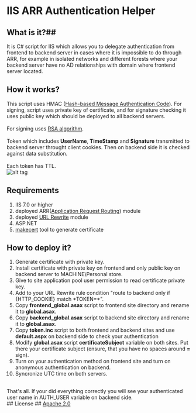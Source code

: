 # IIS ARR Authentication Helper #

## What is it?##
It is C# script for IIS which allows you to delegate authentication from frontend to backend server in cases where it is impossible to do through ARR, for example in isolated networks and different forests where your backend server have no AD relationships with domain where frontend server located.

## How it works? ##
This script uses HMAC (<a href="http://en.wikipedia.org/wiki/Hash-based_message_authentication_code">Hash-based Message Authentication Code</a>). For signing, script uses private key of certificate, and for signature checking it uses public key which should be deployed to all backend servers.<br><br>
For signing uses <a href="http://en.wikipedia.org/wiki/RSA_(algorithm)">RSA algorithm</a>.<br><br>
Token which includes <b>UserName</b>, <b>TimeStamp</b> and <b>Signature</b> transmitted to backend server throught client cookies. Then on backend side it is checked against data substitution.<br><br>
Each token has TTL.<br>
![alt tag](https://github.com/Serjeo722/IIS_ARR_AUTH_Helper/blob/master/doc/schema.png?raw=true)
## Requirements ##
1) IIS 7.0 or higher<br>
2) deployed ARR(<a href="http://www.iis.net/downloads/microsoft/application-request-routing">Application Request Routing</a>) module<br>
3) deployed <a href="http://www.iis.net/downloads/microsoft/url-rewrite">URL Rewrite</a> module<br>
4) ASP.NET<br>
5) <a href="http://msdn.microsoft.com/en-us/library/bfsktky3.aspx">makecert</a> tool to generate certificate<br>

## How to deploy it? ##
1) Generate certificate with private key.<br>
2) Install certificate with private key on frontend and only public key on backend server to MACHINE\Personal store.<br>
3) Give to site application pool user permission to read certificate private key.<br>
4) Add to your URL Rewrite rule condition "route to backend only if {HTTP_COOKIE} match \*TOKEN=\*".<br>
5) Copy <b>frontend_global.asax</b> script to frontend site directory and rename it to <b>global.asax</b>.<br>
6) Copy <b>backend_global.asax</b> script to backend site directory and rename it to <b>global.asax</b>.<br>
7) Copy <b>token.inc</b> script to both frontend and backend sites and use <b>default.aspx</b> on backend side to check your authentication<br>
8) Modify <b>global.asax</b> script <b>certificateSubject</b> variable on both sites. Put there your certificate subject (ensure, that you have no spaces around <b>=</b> sign).<br>
9) Turn on your authentication method on frontend site and turn on anonymous authentication on backend.<br>
9) Syncronize UTC time on both servers.<br>
<br>
That's all. If your did everything correctly you will see your authenticated user name in AUTH_USER variable on backend side.<br>
## License ##
<a href="http://www.apache.org/licenses/LICENSE-2.0.html">Apache 2.0</a>
